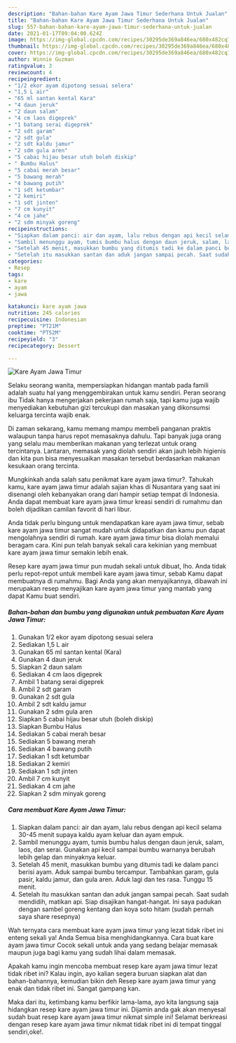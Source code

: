 ```yaml
---
description: "Bahan-bahan Kare Ayam Jawa Timur Sederhana Untuk Jualan"
title: "Bahan-bahan Kare Ayam Jawa Timur Sederhana Untuk Jualan"
slug: 557-bahan-bahan-kare-ayam-jawa-timur-sederhana-untuk-jualan
date: 2021-01-17T09:04:00.624Z
image: https://img-global.cpcdn.com/recipes/30295de369a846ea/680x482cq70/kare-ayam-jawa-timur-foto-resep-utama.jpg
thumbnail: https://img-global.cpcdn.com/recipes/30295de369a846ea/680x482cq70/kare-ayam-jawa-timur-foto-resep-utama.jpg
cover: https://img-global.cpcdn.com/recipes/30295de369a846ea/680x482cq70/kare-ayam-jawa-timur-foto-resep-utama.jpg
author: Winnie Guzman
ratingvalue: 3
reviewcount: 4
recipeingredient:
- "1/2 ekor ayam dipotong sesuai selera"
- "1,5 L air"
- "65 ml santan kental Kara"
- "4 daun jeruk"
- "2 daun salam"
- "4 cm laos digeprek"
- "1 batang serai digeprek"
- "2 sdt garam"
- "2 sdt gula"
- "2 sdt kaldu jamur"
- "2 sdm gula aren"
- "5 cabai hijau besar utuh boleh diskip"
- " Bumbu Halus"
- "5 cabai merah besar"
- "5 bawang merah"
- "4 bawang putih"
- "1 sdt ketumbar"
- "2 kemiri"
- "1 sdt jinten"
- "7 cm kunyit"
- "4 cm jahe"
- "2 sdm minyak goreng"
recipeinstructions:
- "Siapkan dalam panci: air dan ayam, lalu rebus dengan api kecil selama 30-45 menit supaya kaldu ayam keluar dan ayam empuk."
- "Sambil menunggu ayam, tumis bumbu halus dengan daun jeruk, salam, laos, dan serai. Gunakan api kecil sampai bumbu warnanya berubah lebih gelap dan minyaknya keluar."
- "Setelah 45 menit, masukkan bumbu yang ditumis tadi ke dalam panci berisi ayam. Aduk sampai bumbu tercampur. Tambahkan garam, gula pasir, kaldu jamur, dan gula aren. Aduk lagi dan tes rasa. Tunggu 15 menit."
- "Setelah itu masukkan santan dan aduk jangan sampai pecah. Saat sudah mendidih, matikan api. Siap disajikan hangat-hangat. Ini saya padukan dengan sambel goreng kentang dan koya soto hitam (sudah pernah saya share resepnya)"
categories:
- Resep
tags:
- kare
- ayam
- jawa

katakunci: kare ayam jawa 
nutrition: 245 calories
recipecuisine: Indonesian
preptime: "PT21M"
cooktime: "PT52M"
recipeyield: "3"
recipecategory: Dessert

---
```



![Kare Ayam Jawa Timur](https://img-global.cpcdn.com/recipes/30295de369a846ea/680x482cq70/kare-ayam-jawa-timur-foto-resep-utama.jpg)

Selaku seorang wanita, mempersiapkan hidangan mantab pada famili adalah suatu hal yang menggembirakan untuk kamu sendiri. Peran seorang ibu Tidak hanya mengerjakan pekerjaan rumah saja, tapi kamu juga wajib menyediakan kebutuhan gizi tercukupi dan masakan yang dikonsumsi keluarga tercinta wajib enak.

Di zaman  sekarang, kamu memang mampu membeli panganan praktis walaupun tanpa harus repot memasaknya dahulu. Tapi banyak juga orang yang selalu mau memberikan makanan yang terlezat untuk orang tercintanya. Lantaran, memasak yang diolah sendiri akan jauh lebih higienis dan kita pun bisa menyesuaikan masakan tersebut berdasarkan makanan kesukaan orang tercinta. 



Mungkinkah anda salah satu penikmat kare ayam jawa timur?. Tahukah kamu, kare ayam jawa timur adalah sajian khas di Nusantara yang saat ini disenangi oleh kebanyakan orang dari hampir setiap tempat di Indonesia. Anda dapat membuat kare ayam jawa timur kreasi sendiri di rumahmu dan boleh dijadikan camilan favorit di hari libur.

Anda tidak perlu bingung untuk mendapatkan kare ayam jawa timur, sebab kare ayam jawa timur sangat mudah untuk didapatkan dan kamu pun dapat mengolahnya sendiri di rumah. kare ayam jawa timur bisa diolah memalui beragam cara. Kini pun telah banyak sekali cara kekinian yang membuat kare ayam jawa timur semakin lebih enak.

Resep kare ayam jawa timur pun mudah sekali untuk dibuat, lho. Anda tidak perlu repot-repot untuk membeli kare ayam jawa timur, sebab Kamu dapat membuatnya di rumahmu. Bagi Anda yang akan menyajikannya, dibawah ini merupakan resep menyajikan kare ayam jawa timur yang mantab yang dapat Kamu buat sendiri.

<!--inarticleads1-->

##### Bahan-bahan dan bumbu yang digunakan untuk pembuatan Kare Ayam Jawa Timur:

1. Gunakan 1/2 ekor ayam dipotong sesuai selera
1. Sediakan 1,5 L air
1. Gunakan 65 ml santan kental (Kara)
1. Gunakan 4 daun jeruk
1. Siapkan 2 daun salam
1. Sediakan 4 cm laos digeprek
1. Ambil 1 batang serai digeprek
1. Ambil 2 sdt garam
1. Gunakan 2 sdt gula
1. Ambil 2 sdt kaldu jamur
1. Gunakan 2 sdm gula aren
1. Siapkan 5 cabai hijau besar utuh (boleh diskip)
1. Siapkan  Bumbu Halus
1. Sediakan 5 cabai merah besar
1. Sediakan 5 bawang merah
1. Sediakan 4 bawang putih
1. Sediakan 1 sdt ketumbar
1. Sediakan 2 kemiri
1. Sediakan 1 sdt jinten
1. Ambil 7 cm kunyit
1. Sediakan 4 cm jahe
1. Siapkan 2 sdm minyak goreng




<!--inarticleads2-->

##### Cara membuat Kare Ayam Jawa Timur:

1. Siapkan dalam panci: air dan ayam, lalu rebus dengan api kecil selama 30-45 menit supaya kaldu ayam keluar dan ayam empuk.
1. Sambil menunggu ayam, tumis bumbu halus dengan daun jeruk, salam, laos, dan serai. Gunakan api kecil sampai bumbu warnanya berubah lebih gelap dan minyaknya keluar.
1. Setelah 45 menit, masukkan bumbu yang ditumis tadi ke dalam panci berisi ayam. Aduk sampai bumbu tercampur. Tambahkan garam, gula pasir, kaldu jamur, dan gula aren. Aduk lagi dan tes rasa. Tunggu 15 menit.
1. Setelah itu masukkan santan dan aduk jangan sampai pecah. Saat sudah mendidih, matikan api. Siap disajikan hangat-hangat. Ini saya padukan dengan sambel goreng kentang dan koya soto hitam (sudah pernah saya share resepnya)




Wah ternyata cara membuat kare ayam jawa timur yang lezat tidak ribet ini enteng sekali ya! Anda Semua bisa menghidangkannya. Cara buat kare ayam jawa timur Cocok sekali untuk anda yang sedang belajar memasak maupun juga bagi kamu yang sudah lihai dalam memasak.

Apakah kamu ingin mencoba membuat resep kare ayam jawa timur lezat tidak ribet ini? Kalau ingin, ayo kalian segera buruan siapkan alat dan bahan-bahannya, kemudian bikin deh Resep kare ayam jawa timur yang enak dan tidak ribet ini. Sangat gampang kan. 

Maka dari itu, ketimbang kamu berfikir lama-lama, ayo kita langsung saja hidangkan resep kare ayam jawa timur ini. Dijamin anda gak akan menyesal sudah buat resep kare ayam jawa timur nikmat simple ini! Selamat berkreasi dengan resep kare ayam jawa timur nikmat tidak ribet ini di tempat tinggal sendiri,oke!.

